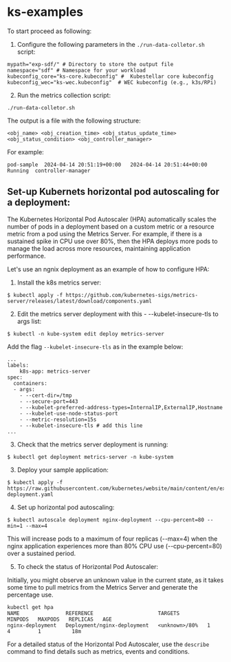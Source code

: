 # ks-examples

To start proceed as following:

1. Configure the following parameters in the `./run-data-colletor.sh` script:

```
mypath="exp-sdf/" # Directory to store the output file
namespace="sdf" # Namespace for your workload
kubeconfig_core="ks-core.kubeconfig" #  Kubestellar core kubeconfig
kubeconfig_wec="ks-wec.kubeconfig"  # WEC kubeconfig (e.g., k3s/RPi)
```

2. Run the metrics collection script:

```
./run-data-colletor.sh
```

The output is a file with the following structure:

```
<obj_name> <obj_creation_time> <obj_status_update_time> <obj_status_condition> <obj_controller_manager>
```

For example: 

```
pod-sample	2024-04-14 20:51:19+00:00	2024-04-14 20:51:44+00:00	Running  controller-manager
```

## Set-up Kubernets horizontal pod autoscaling for a deployment:

The Kubernetes Horizontal Pod Autoscaler (HPA) automatically scales the number of pods in a deployment based on a custom metric or a resource metric from a pod using the Metrics Server. For example, if there is a sustained spike in CPU use over 80%, then the HPA deploys more pods to manage the load across more resources, maintaining application performance. 

Let's use an ngnix deployment as an example of how to configure HPA:

1. Install the k8s metrics server:

```
$ kubectl apply -f https://github.com/kubernetes-sigs/metrics-server/releases/latest/download/components.yaml
```

2. Edit the metrics server deployment with this - --kubelet-insecure-tls to args list:

```
$ kubectl -n kube-system edit deploy metrics-server
```

Add the flag `--kubelet-insecure-tls` as in the example below: 

```
...
labels:
    k8s-app: metrics-server
spec:
  containers:
  - args:
    - --cert-dir=/tmp
    - --secure-port=443
    - --kubelet-preferred-address-types=InternalIP,ExternalIP,Hostname
    - --kubelet-use-node-status-port
    - --metric-resolution=15s
    - --kubelet-insecure-tls # add this line
...
```

3. Check that the metrics server deployment is running:

```
$ kubectl get deployment metrics-server -n kube-system
```

3. Deploy your sample application:

```
$ kubectl apply -f https://raw.githubusercontent.com/kubernetes/website/main/content/en/examples/controllers/nginx-deployment.yaml
```

4. Set up horizontal pod autoscaling:

```
$ kubectl autoscale deployment nginx-deployment --cpu-percent=80 --min=1 --max=4
```

This will increase pods to a maximum of four replicas (--max=4) when the nginx application experiences more than 80% CPU use (--cpu-percent=80) over a sustained period. 

5. To check the status of Horizontal Pod Autoscaler:

Initially, you might observe an unknown value in the current state, as it takes some time to pull metrics from the Metrics Server and generate the percentage use.

```
kubectl get hpa
NAME               REFERENCE                     TARGETS         MINPODS   MAXPODS   REPLICAS   AGE
nginx-deployment   Deployment/nginx-deployment   <unknown>/80%   1         4         1          18m
```

For a detailed status of the Horizontal Pod Autoscaler, use the `describe` command to find details such as metrics, events and conditions.
